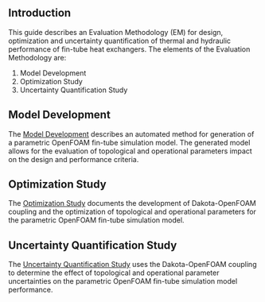 ## Introduction

This guide describes an Evaluation Methodology (EM) for design, optimization and uncertainty quantification of thermal and hydraulic performance of fin-tube heat exchangers. The elements of the Evaluation Methodology are:
1. Model Development
2. Optimization Study
3. Uncertainty Quantification Study

## Model Development

The [Model Development](model-development/README.md) describes an automated method for generation of a parametric OpenFOAM fin-tube simulation model. The generated model allows for the evaluation of topological and operational parameters impact on the design and performance criteria.

## Optimization Study

The [Optimization Study](optimization-study/README.md) documents the development of Dakota-OpenFOAM coupling and the optimization of topological and operational parameters for the parametric OpenFOAM fin-tube simulation model.

## Uncertainty Quantification Study

The [Uncertainty Quantification Study](uncertainty-quantification-study/README.md) uses the Dakota-OpenFOAM coupling to determine the effect of topological and operational parameter uncertainties on the parametric OpenFOAM fin-tube simulation model performance.
